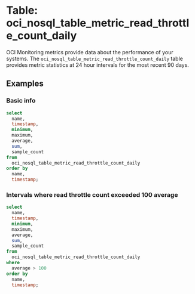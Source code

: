 # Table: oci_nosql_table_metric_read_throttle_count_daily

OCI Monitoring metrics provide data about the performance of your systems. The `oci_nosql_table_metric_read_throttle_count_daily` table provides metric statistics at 24 hour intervals for the most recent 90 days.

## Examples

### Basic info

```sql
select
  name,
  timestamp,
  minimum,
  maximum,
  average,
  sum,
  sample_count
from
  oci_nosql_table_metric_read_throttle_count_daily
order by
  name,
  timestamp;
```

### Intervals where read throttle count exceeded 100 average

```sql
select
  name,
  timestamp,
  minimum,
  maximum,
  average,
  sum,
  sample_count
from
  oci_nosql_table_metric_read_throttle_count_daily
where
  average > 100
order by
  name,
  timestamp;
```
